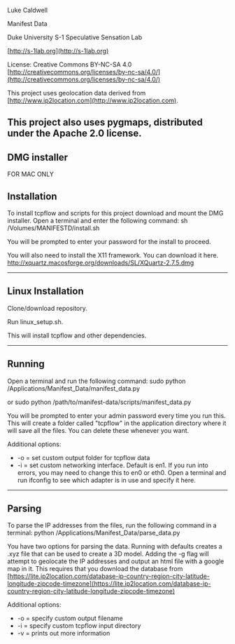 Luke Caldwell

Manifest Data

Duke University S-1 Speculative Sensation Lab

[http://s-1lab.org](http://s-1lab.org)

License: Creative Commons BY-NC-SA 4.0 [http://creativecommons.org/licenses/by-nc-sa/4.0/](http://creativecommons.org/licenses/by-nc-sa/4.0/)

This project uses geolocation data derived from [http://www.ip2location.com](http://www.ip2location.com).

This project also uses pygmaps, distributed under the Apache 2.0 license.
---------------------------------------------------------------------------------------------------------------------------
DMG installer
--------------
FOR MAC ONLY

Installation
-------------
To install tcpflow and scripts for this project download and mount the DMG installer. Open a terminal and enter the following command:
sh /Volumes/MANIFESTD/install.sh

You will be prompted to enter your password for the install to proceed.

You will also need to install the X11 framework. You can download it here.
http://xquartz.macosforge.org/downloads/SL/XQuartz-2.7.5.dmg

--------------------------------------------------------------------------------------------------------------
## Linux Installation ##
Clone/download repository.

Run linux_setup.sh.

This will install tcpflow and other dependencies.

--------------------------------------------------------------------------------------------------------------


Running
-------------
Open a terminal and run the following command:
sudo python /Applications/Manifest_Data/manifest_data.py

or
sudo python /path/to/manifest-data/scripts/manifest_data.py

You will be prompted to enter your admin password every time you run this. This will create a folder called "tcpflow" in the application directory where it will save all the files. You can delete these whenever you want.

Additional options:
* -o = set custom output folder for tcpflow data
* -i = set custom networking interface. Default is en1. If you run into errors, you may need to change this to en0 or eth0. Open a terminal and run ifconfig to see which adapter is in use and specify it here.
-----------------------------------------------------

Parsing
------------
To parse the IP addresses from the files, run the following command in a terminal:
python /Applications/Manifest_Data/parse_data.py

You have two options for parsing the data. Running with defaults creates a .xyz file that can be used to create a 3D model. Adding the -g flag will attempt to geolocate the IP addresses and output an html file with a google map in it. This requires that you download the database from [https://lite.ip2location.com/database-ip-country-region-city-latitude-longitude-zipcode-timezone](https://lite.ip2location.com/database-ip-country-region-city-latitude-longitude-zipcode-timezone)

Additional options:
* -o = specify custom output filename
* -i = specify custom tcpflow input directory
* -v = prints out more information
